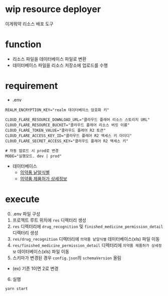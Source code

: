 # wip resource deployer

이게뭐약 리소스 배포 도구

# function

- 리소스 파일을 데이터베이스 파일로 변환
- 데이터베이스 파일을 리소스 저장소에 업로드를 수행

# requirement

- .env

```
REALM_ENCRYPTION_KEY="realm 데이터베이스 암호화 키"

CLOUD_FLARE_RESOURCE_DOWNLOAD_URL="클라우드 플레어 리소스 스토리지 URL"
CLOUD_FLARE_RESOURCE_BUCKET="클라우드 플레어 리소스 버킷 이름"
CLOUD_FLARE_TOKEN_VALUE="클라우드 플레어 R2 토큰"
CLOUD_FLARE_ACCESS_KEY_ID="클라우드 플레어 R2 액세스 키 아이디"
CLOUD_FLARE_SECRET_ACCESS_KEY="클라우드 플레어 R2 액세스 키"

# 자동 업로드 시 prod로 변경
MODE="실행모드. dev | prod"
```

- 데이터베이스
  - [의약품 낱알식별](https://nedrug.mfds.go.kr/pbp/CCBGA01/getItem?totalPages=8&limit=10&page=2&&openDataInfoSeq=11)
  - [의약품 제품허가 상세정보](https://nedrug.mfds.go.kr/pbp/CCBGA01/getItem?totalPages=8&limit=10&page=2&&openDataInfoSeq=12)

# execute

0. .env 파일 구성
1. 프로젝트 루트 위치에 `res` 디렉터리 생성
2. `res` 디렉터리에 `drug_recognition` 및 `finished_medicine_permission_detail` 디렉터리 생성
3. `res/drug_recognition` 디렉터리에 `의약품 낱알식별` 데이터베이스(xls) 파일 이동
4. `res/finished_medicine_permission_detail` 디렉터리에 `의약품 제품허가 상세정보` 데이터베이스(xls) 파일 이동
5. 스키마가 변경된 경우 `config.json`의 `schemaVersion` 올림

- (ex) 기존 1이면 2로 변경

6. 실행

```bash
yarn start
```
